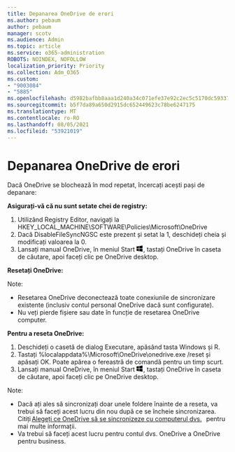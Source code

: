 ```yaml
---
title: Depanarea OneDrive de erori
ms.author: pebaum
author: pebaum
manager: scotv
ms.audience: Admin
ms.topic: article
ms.service: o365-administration
ROBOTS: NOINDEX, NOFOLLOW
localization_priority: Priority
ms.collection: Adm_O365
ms.custom:
- "9003084"
- "5885"
ms.openlocfilehash: d5982bafbb8aaa1d240a34c071efe37e92c2ec5c5170dc59337df9a5435e22e1
ms.sourcegitcommit: b5f7da89a650d2915dc652449623c78be6247175
ms.translationtype: MT
ms.contentlocale: ro-RO
ms.lasthandoff: 08/05/2021
ms.locfileid: "53921019"
---
```

# <a name="troubleshoot-onedrive-crashes"></a>Depanarea OneDrive de erori

Dacă OneDrive se blochează în mod repetat, încercați acești pași de depanare:

**Asigurați-vă că nu sunt setate chei de registry:**

1. Utilizând Registry Editor, navigați la HKEY_LOCAL_MACHINE\SOFTWARE\Policies\Microsoft\OneDrive
2. Dacă DisableFileSyncNGSC este prezent și setat la 1, deschideți cheia și modificați valoarea la 0.
3. Lansați manual OneDrive, în meniul Start ![Apăsați tasta Windows cheie](data:image/png;base64,iVBORw0KGgoAAAANSUhEUgAAABEAAAAOCAYAAADJ7fe0AAAAAXNSR0IArs4c6QAAAARnQU1BAACxjwv8YQUAAAAJcEhZcwAADsQAAA7EAZUrDhsAAADxSURBVDhPY/wPBAx4wR+Gd6/fM7x9/ZTh9ZuXDGdPnWE4tH0rw/UHDxlaVp9kCDCSYWABKfv35wfD+/cfGV4+fcLw5uVjhlOXzzFsX/qWYebmZAZPWWOGO2DD8ACQS9Y3e4Bcg4Y9/t94fPa/CoY4Aq8/+xik/T8TkEMxGDyGgANWwSqeobvbGSyAADIM3BwCDKXd3QyfoCLoQEGAA0xTxSWjsYMJwLHjkruU4UXSJ4YnT54x3Dh/luHmjfMMmw9wMjCDlRAGBDPgjy8fGT5//8rw9P4Thge3zzNcvXmDYevmfQzXb1xlmH/0ATADyjAAAKdWkD3ZSwNeAAAAAElFTkSuQmCC), tastați OneDrive în caseta de căutare, apoi faceți clic pe OneDrive desktop.

**Resetați OneDrive:**

Note:

- Resetarea OneDrive deconectează toate conexiunile de sincronizare existente (inclusiv contul personal OneDrive dacă sunt configurate).
- Nu veți pierde fișiere sau date în funcție de resetarea OneDrive computer.

**Pentru a reseta OneDrive:**

1. Deschideți o casetă de dialog Executare, apăsând tasta Windows și R.
2. Tastați %localappdata%\Microsoft\OneDrive\onedrive.exe /reset și apăsați OK. Poate apărea o fereastră de comandă pentru un timp scurt.
3. Lansați manual OneDrive, în meniul Start ![Apăsați tasta Windows cheie](data:image/png;base64,iVBORw0KGgoAAAANSUhEUgAAABEAAAAOCAYAAADJ7fe0AAAAAXNSR0IArs4c6QAAAARnQU1BAACxjwv8YQUAAAAJcEhZcwAADsQAAA7EAZUrDhsAAADxSURBVDhPY/wPBAx4wR+Gd6/fM7x9/ZTh9ZuXDGdPnWE4tH0rw/UHDxlaVp9kCDCSYWABKfv35wfD+/cfGV4+fcLw5uVjhlOXzzFsX/qWYebmZAZPWWOGO2DD8ACQS9Y3e4Bcg4Y9/t94fPa/CoY4Aq8/+xik/T8TkEMxGDyGgANWwSqeobvbGSyAADIM3BwCDKXd3QyfoCLoQEGAA0xTxSWjsYMJwLHjkruU4UXSJ4YnT54x3Dh/luHmjfMMmw9wMjCDlRAGBDPgjy8fGT5//8rw9P4Thge3zzNcvXmDYevmfQzXb1xlmH/0ATADyjAAAKdWkD3ZSwNeAAAAAElFTkSuQmCC), tastați OneDrive în caseta de căutare, apoi faceți clic pe OneDrive desktop.

Note:

- Dacă ați ales să sincronizați doar unele foldere înainte de a reseta, va trebui să faceți acest lucru din nou după ce se încheie sincronizarea. Citiți [Alegeți ce OneDrive să se sincronizeze cu computerul dvs.](https://support.office.com/article/98b8b011-8b94-419b-aa95-a14ff2415e85)   pentru mai multe informații.
- Va trebui să faceți acest lucru pentru contul dvs. OneDrive a OneDrive pentru business.